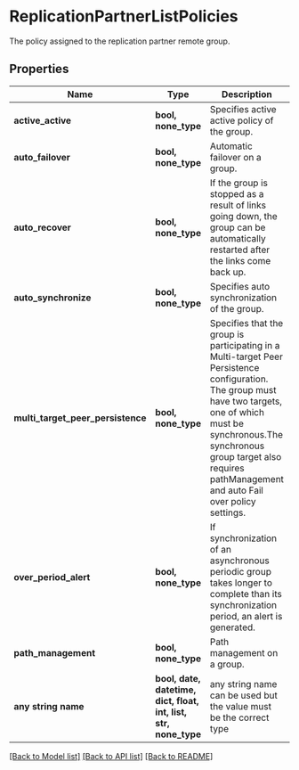 # ReplicationPartnerListPolicies

The policy assigned to the replication partner remote group.

## Properties
Name | Type | Description | Notes
------------ | ------------- | ------------- | -------------
**active_active** | **bool, none_type** | Specifies active active policy of the group. | [optional] 
**auto_failover** | **bool, none_type** | Automatic failover on a group. | [optional] 
**auto_recover** | **bool, none_type** | If the group is stopped as a result of links going down, the group can be automatically restarted after the links come back up. | [optional] 
**auto_synchronize** | **bool, none_type** | Specifies auto synchronization of the group. | [optional] 
**multi_target_peer_persistence** | **bool, none_type** | Specifies that the group is participating in a Multi-target Peer Persistence configuration. The group must have two targets, one of which must be synchronous.The synchronous group target also requires pathManagement and auto Fail over policy settings. | [optional] 
**over_period_alert** | **bool, none_type** | If synchronization of an asynchronous periodic group takes longer to complete than its synchronization period, an alert is generated. | [optional] 
**path_management** | **bool, none_type** | Path management on a group. | [optional] 
**any string name** | **bool, date, datetime, dict, float, int, list, str, none_type** | any string name can be used but the value must be the correct type | [optional]

[[Back to Model list]](../README.md#documentation-for-models) [[Back to API list]](../README.md#documentation-for-api-endpoints) [[Back to README]](../README.md)



